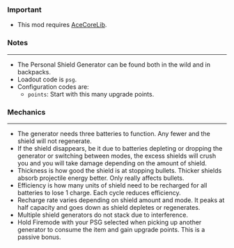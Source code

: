 ### Important
- This mod requires [AceCoreLib](https://gitlab.com/accensi/hd-addons/acecorelib).

### Notes
---
- The Personal Shield Generator can be found both in the wild and in backpacks.
- Loadout code is `psg`.
- Configuration codes are:
	- `points`: Start with this many upgrade points.

### Mechanics
---
- The generator needs three batteries to function. Any fewer and the shield will not regenerate.
- If the shield disappears, be it due to batteries depleting or dropping the generator or switching between modes, the excess shields will crush you and you will take damage depending on the amount of shield.
- Thickness is how good the shield is at stopping bullets. Thicker shields absorb projectile energy better. Only really affects bullets.
- Efficiency is how many units of shield need to be recharged for all batteries to lose 1 charge. Each cycle reduces efficiency.
- Recharge rate varies depending on shield amount and mode. It peaks at half capacity and goes down as shield depletes or regenerates.
- Multiple shield generators do not stack due to interference.
- Hold Firemode with your PSG selected when picking up another generator to consume the item and gain upgrade points. This is a passive bonus.